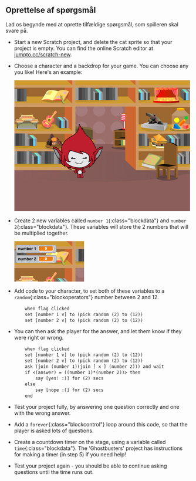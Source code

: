 ## Oprettelse af spørgsmål

Lad os begynde med at oprette tilfældige spørgsmål, som spilleren skal svare på.

+ Start a new Scratch project, and delete the cat sprite so that your project is empty. You can find the online Scratch editor at <a href="http://jumpto.cc/scratch-new" target="_blank">jumpto.cc/scratch-new</a>.

+ Choose a character and a backdrop for your game. You can choose any you like! Here's an example:
    
    ![screenshot](images/brain-setting.png)

+ Create 2 new variables called `number 1`{:class="blockdata"} and `number 2`{:class="blockdata"}. These variables will store the 2 numbers that will be multiplied together.
    
    ![screenshot](images/brain-variables.png)

+ Add code to your character, to set both of these variables to a `random`{:class="blockoperators"} number between 2 and 12.
    
    ```blocks
        when flag clicked
        set [number 1 v] to (pick random (2) to (12))
        set [number 2 v] to (pick random (2) to (12))
    ```

+ You can then ask the player for the answer, and let them know if they were right or wrong.
    
    ```blocks
        when flag clicked
        set [number 1 v] to (pick random (2) to (12))
        set [number 2 v] to (pick random (2) to (12))
        ask (join (number 1)(join [ x ] (number 2))) and wait
        if <(answer) = ((number 1)*(number 2))> then
            say [yes! :)] for (2) secs
        else
            say [nope :(] for (2) secs
        end
    ```

+ Test your project fully, by answering one question correctly and one with the wrong answer.

+ Add a `forever`{:class="blockcontrol"} loop around this code, so that the player is asked lots of questions.

+ Create a countdown timer on the stage, using a variable called `time`{:class="blockdata"}. The 'Ghostbusters' project has instructions for making a timer (in step 5) if you need help!

+ Test your project again - you should be able to continue asking questions until the time runs out.